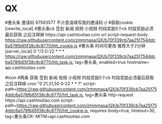 # QX 
#惠头条   邀请码 97593577 不介意请填写我的邀请码  //
#获取cookie
[rewrite_local]
#惠头条ck 签到 新闻 视频 小视频 时段奖励5个ck 时段奖励必须最后获取 之后注释掉
https:\/\/api\.cashtoutiao\.com url script-request-body https://raw.githubusercontent.com/zmmmasa/QX/b70f339cb7aa25f754ddc6a578fb65f38c8c8770/htt_cookie.js
#惠头条 时间可更改 推荐大于2分钟
[server_local]
0 */3 0-22 * * * https://raw.githubusercontent.com/zmmmasa/QX/b70f339cb7aa25f754ddc6a578fb65f38c8c8770/htt_task.js, tag=惠头条, enabled=true
hostname= api.cashtoutiao.com

#loon 
#两条  获取 签到 新闻 视频 小视频 时段奖励5个ck 时段奖励必须最后获取 之后注释掉
cron "0 21,31,50 0-22 * * ?" script-path=https://raw.githubusercontent.com/zmmmasa/QX/b70f339cb7aa25f754ddc6a578fb65f38c8c8770/htt_task.js, tag=惠头条
http-request https:\/\/api\.cashtoutiao\.com script-path=https://raw.githubusercontent.com/zmmmasa/QX/b70f339cb7aa25f754ddc6a578fb65f38c8c8770/htt_cookie.js, requires-body=true, timeout=30, tag=惠头条CK-
MITM=api.cashtoutiao.com
